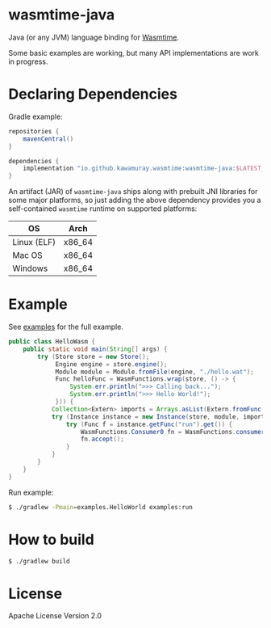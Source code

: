 wasmtime-java
=============

Java (or any JVM) language binding for [Wasmtime](https://github.com/bytecodealliance/wasmtime).

Some basic examples are working, but many API implementations are work in progress.

# Declaring Dependencies

Gradle example:

```groovy
repositories {
    mavenCentral()
}

dependencies {
    implementation "io.github.kawamuray.wasmtime:wasmtime-java:$LATEST_VERSION"
}
```

An artifact (JAR) of `wasmtime-java` ships along with prebuilt JNI libraries for some major platforms, so just adding the above dependency provides you a self-contained `wasmtime` runtime on supported platforms:

| OS          | Arch   |
| ----        | ----   |
| Linux (ELF) | x86_64 |
| Mac OS      | x86_64 |
| Windows     | x86_64 |

# Example

See [examples](./examples) for the full example.

```java
public class HelloWasm {
    public static void main(String[] args) {
        try (Store store = new Store();
             Engine engine = store.engine();
             Module module = Module.fromFile(engine, "./hello.wat");
             Func helloFunc = WasmFunctions.wrap(store, () -> {
                 System.err.println(">>> Calling back...");
                 System.err.println(">>> Hello World!");
             })) {
            Collection<Extern> imports = Arrays.asList(Extern.fromFunc(helloFunc));
            try (Instance instance = new Instance(store, module, imports)) {
                try (Func f = instance.getFunc("run").get()) {
                    WasmFunctions.Consumer0 fn = WasmFunctions.consumer(f);
                    fn.accept();
                }
            }
        }
    }
}
```

Run example:
```sh
$ ./gradlew -Pmain=examples.HelloWorld examples:run
```

# How to build

```sh
$ ./gradlew build
```

# License

Apache License Version 2.0
